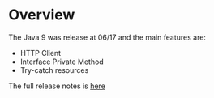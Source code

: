 # Overview

The Java 9 was release at 06/17 and the main features are:

- HTTP Client
- Interface Private Method
- Try-catch resources

The full release notes is [here]

[here]: https://www.oracle.com/technetwork/java/javase/9all-relnotes-3704433.html
